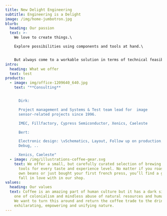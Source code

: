 ```yaml
---
title: New Delight Engineering
subtitle: Engineering is a Delight
image: /img/home-jumbotron.jpg
blurb:
  heading: Our passion
  text: >-
    We love to create things.\

    Explore possibilities using components and tools at hand.\


    But always come to a workable solution in terms of technical feasibility timing and budget.
intro:
  heading: What we offer
  text: test
products:
  - image: img/office-1209640_640.jpg
    text: "**Consulting**


      Dirk:

      Project management and Systems & Test team lead for  image
      sensor-related projects since 1996.

      IMEC, Fillfactory, Cypress Semiconductor, Xenics, Caeleste

      Bert:

      Electronic design: \vSchematics, Layout, Follow up on production,
      Debug, ..

      Xenics, Caeleste"
  - image: /img/illustrations-coffee-gear.svg
    text: We offer a small, but carefully curated selection of brewing gear and
      tools for every taste and experience level. No matter if you roast your
      own beans or just bought your first french press, you’ll find a gadget to
      fall in love with in our shop.
values:
  heading: Our values
  text: Coffee is an amazing part of human culture but it has a dark side too –
    one of colonialism and mindless abuse of natural resources and human lives.
    We want to turn this around and return the coffee trade to the drink’s
    exhilarating, empowering and unifying nature.
---
```

